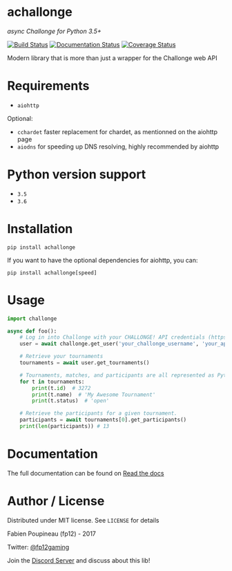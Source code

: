 # achallonge
*async Challonge for Python 3.5+*

[![Build Status](https://travis-ci.org/fp12/achallonge.svg?branch=master)](https://travis-ci.org/fp12/achallonge)
[![Documentation Status](https://readthedocs.org/projects/achallonge/badge/?version=latest)](http://achallonge.readthedocs.io/en/latest/?badge=latest)
[![Coverage Status](https://coveralls.io/repos/github/fp12/achallonge/badge.svg?branch=master)](https://coveralls.io/github/fp12/achallonge?branch=master)


Modern library that is more than just a wrapper for the Challonge web API


# Requirements

* `aiohttp`

Optional:
 * `cchardet` faster replacement for chardet, as mentionned on the aiohttp page
 * `aiodns` for speeding up DNS resolving, highly recommended by aiohttp

# Python version support

* `3.5`
* `3.6`

# Installation

    pip install achallonge

If you want to have the optional dependencies for aiohttp, you can:

    pip install achallonge[speed]

# Usage

```python
import challonge

async def foo():
    # Log in into Challonge with your CHALLONGE! API credentials (https://challonge.com/settings/developer).
    user = await challonge.get_user('your_challonge_username', 'your_api_key')

    # Retrieve your tournaments
    tournaments = await user.get_tournaments()

    # Tournaments, matches, and participants are all represented as Python classes
    for t in tournaments:
        print(t.id)  # 3272
        print(t.name)  # 'My Awesome Tournament'
        print(t.status)  # 'open'

    # Retrieve the participants for a given tournament.
    participants = await tournaments[0].get_participants()
    print(len(participants)) # 13
```

# Documentation

The full documentation can be found on [Read the docs](http://achallonge.readthedocs.io/en/latest/index.html)

# Author / License

Distributed under MIT license. See `LICENSE` for details

Fabien Poupineau (fp12) - 2017

Twitter: [@fp12gaming](https://twitter.com/fp12gaming)

Join the [Discord Server](https://discord.gg/KSRxBav) and discuss about this lib!

